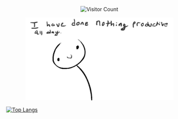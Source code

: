 <div align="center">  
  <img src="https://profile-counter.glitch.me/TyrannosaurusLjx/count.svg" alt="Visitor Count" />  
</div>  
  
<p align="center"><img src="./profile.gif" style="width: 400px;" /></p>  
  
[![Top Langs](https://github-readme-stats.vercel.app/api/top-langs/?username=TyrannosaurusLjx&layout=compact)](https://github.com/TyrannosaurusLjx/github-readme-stats)  
